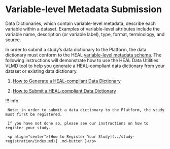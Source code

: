 # Variable-level Metadata Submission 

Data Dictionaries, which contain variable-level metadata, describe each variable within a dataset. Examples of variable-level attributes include the variable name, description (or variable label), type, format, terminology, and source.

In order to submit a study’s data dictionary to the Platform, the data dictionary must conform to the HEAL [variable-level metadata schema](https://github.com/HEAL/heal-metadata-schemas/tree/main/variable-level-metadata-schema). The following instructions will demonstrate how to use the HEAL Data Utilities' VLMD tool to help you generate a HEAL-compliant data dictionary from your dataset or existing data dictionary.

1. [How to Generate a HEAL-compliant Data Dictionary](vlmd_healdata_utils.md)

2. [How to Submit a HEAL-compliant Data Dictionary](vlmd_submission.md)

!!! info 

     Note: in order to submit a data dictionary to the Platform, the study must first be registered.
     
     If you have not done so, please see our instructions on how to register your study. 
     
     <p align="center">[How to Register Your Study](../study-registration/index.md){ .md-button }</p>
